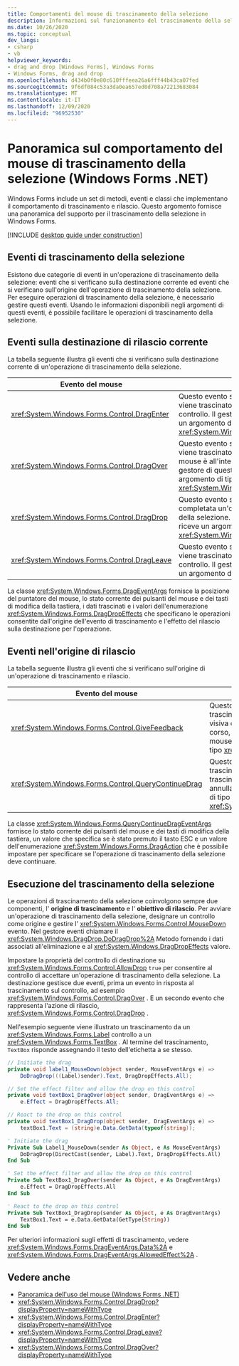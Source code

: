 ```yaml
---
title: Comportamenti del mouse di trascinamento della selezione
description: Informazioni sul funzionamento del trascinamento della selezione in Windows Forms, tra cui come eseguire il trascinamento della selezione con il mouse.
ms.date: 10/26/2020
ms.topic: conceptual
dev_langs:
- csharp
- vb
helpviewer_keywords:
- drag and drop [Windows Forms], Windows Forms
- Windows Forms, drag and drop
ms.openlocfilehash: d434b0f0e80c610fffeea26a6fff44b43ca07fed
ms.sourcegitcommit: 9f6df084c53a3da0ea657ed0d708a72213683084
ms.translationtype: MT
ms.contentlocale: it-IT
ms.lasthandoff: 12/09/2020
ms.locfileid: "96952530"
---
```

# <a name="drag-and-drop-mouse-behavior-overview-windows-forms-net"></a>Panoramica sul comportamento del mouse di trascinamento della selezione (Windows Forms .NET)

Windows Forms include un set di metodi, eventi e classi che implementano il comportamento di trascinamento e rilascio. Questo argomento fornisce una panoramica del supporto per il trascinamento della selezione in Windows Forms.<!-- TODO Also see [Drag-and-Drop Operations and Clipboard Support](./advanced/drag-and-drop-operations-and-clipboard-support.md).-->

[!INCLUDE [desktop guide under construction](../../includes/desktop-guide-preview-note.md)]

## <a name="drag-and-drop-events"></a>Eventi di trascinamento della selezione

Esistono due categorie di eventi in un'operazione di trascinamento della selezione: eventi che si verificano sulla destinazione corrente ed eventi che si verificano sull'origine dell'operazione di trascinamento della selezione. Per eseguire operazioni di trascinamento della selezione, è necessario gestire questi eventi. Usando le informazioni disponibili negli argomenti di questi eventi, è possibile facilitare le operazioni di trascinamento della selezione.

## <a name="events-on-the-current-drop-target"></a>Eventi sulla destinazione di rilascio corrente

La tabella seguente illustra gli eventi che si verificano sulla destinazione corrente di un'operazione di trascinamento della selezione.

| Evento del mouse                                   | Descrizione                                                                                                                                                                                            |
|-----------------------------------------------|--------------------------------------------------------------------------------------------------------------------------------------------------------------------------------------------------------|
| <xref:System.Windows.Forms.Control.DragEnter> | Questo evento si verifica quando un oggetto viene trascinato all'interno dei limiti del controllo. Il gestore di questo evento riceve un argomento di tipo <xref:System.Windows.Forms.DragEventArgs>.                              |
| <xref:System.Windows.Forms.Control.DragOver>  | Questo evento si verifica quando un oggetto viene trascinato mentre il puntatore del mouse è all'interno dei limiti del controllo. Il gestore di questo evento riceve un argomento di tipo <xref:System.Windows.Forms.DragEventArgs>. |
| <xref:System.Windows.Forms.Control.DragDrop>  | Questo evento si verifica quando viene completata un'operazione di trascinamento della selezione. Il gestore di questo evento riceve un argomento di tipo <xref:System.Windows.Forms.DragEventArgs>.                                      |
| <xref:System.Windows.Forms.Control.DragLeave> | Questo evento si verifica quando un oggetto viene trascinato all'esterno dei limiti del controllo. Il gestore di questo evento riceve un argomento di tipo <xref:System.EventArgs>.                                              |

La classe <xref:System.Windows.Forms.DragEventArgs> fornisce la posizione del puntatore del mouse, lo stato corrente dei pulsanti del mouse e dei tasti di modifica della tastiera, i dati trascinati e i valori dell'enumerazione <xref:System.Windows.Forms.DragDropEffects> che specificano le operazioni consentite dall'origine dell'evento di trascinamento e l'effetto del rilascio sulla destinazione per l'operazione.

## <a name="events-on-the-drop-source"></a>Eventi nell'origine di rilascio

La tabella seguente illustra gli eventi che si verificano sull'origine di un'operazione di trascinamento e rilascio.

|Evento del mouse|Descrizione|
|-----------------|-----------------|
|<xref:System.Windows.Forms.Control.GiveFeedback>|Questo evento si verifica durante un'operazione di trascinamento. Permette di fornire all'utente un'indicazione visiva dell'operazione di trascinamento della selezione in corso, ad esempio cambiando l'aspetto del puntatore del mouse. Il gestore di questo evento riceve un argomento di tipo <xref:System.Windows.Forms.GiveFeedbackEventArgs>.|
|<xref:System.Windows.Forms.Control.QueryContinueDrag>|Questo evento si verifica durante un'operazione di trascinamento della selezione e consente all'origine del trascinamento di determinare se l'operazione deve essere annullata. Il gestore di questo evento riceve un argomento di tipo <xref:System.Windows.Forms.QueryContinueDragEventArgs>.|

La classe <xref:System.Windows.Forms.QueryContinueDragEventArgs> fornisce lo stato corrente dei pulsanti del mouse e dei tasti di modifica della tastiera, un valore che specifica se è stato premuto il tasto ESC e un valore dell'enumerazione <xref:System.Windows.Forms.DragAction> che è possibile impostare per specificare se l'operazione di trascinamento della selezione deve continuare.

## <a name="performing-drag-and-drop"></a>Esecuzione del trascinamento della selezione

Le operazioni di trascinamento della selezione coinvolgono sempre due componenti, l' **origine di trascinamento** e l' **obiettivo di rilascio**. Per avviare un'operazione di trascinamento della selezione, designare un controllo come origine e gestire l' <xref:System.Windows.Forms.Control.MouseDown> evento. Nel gestore eventi chiamare il <xref:System.Windows.DragDrop.DoDragDrop%2A> Metodo fornendo i dati associati all'eliminazione e al <xref:System.Windows.DragDropEffects> valore.

Impostare la proprietà del controllo di destinazione su <xref:System.Windows.Forms.Control.AllowDrop> `true` per consentire al controllo di accettare un'operazione di trascinamento della selezione. La destinazione gestisce due eventi, prima un evento in risposta al trascinamento sul controllo, ad esempio <xref:System.Windows.Forms.Control.DragOver> . E un secondo evento che rappresenta l'azione di rilascio, <xref:System.Windows.Forms.Control.DragDrop> .

Nell'esempio seguente viene illustrato un trascinamento da un <xref:System.Windows.Forms.Label> controllo a un <xref:System.Windows.Forms.TextBox> . Al termine del trascinamento, `TextBox` risponde assegnando il testo dell'etichetta a se stesso.

```csharp
// Initiate the drag
private void label1_MouseDown(object sender, MouseEventArgs e) =>
    DoDragDrop(((Label)sender).Text, DragDropEffects.All);

// Set the effect filter and allow the drop on this control
private void textBox1_DragOver(object sender, DragEventArgs e) =>
    e.Effect = DragDropEffects.All;

// React to the drop on this control
private void textBox1_DragDrop(object sender, DragEventArgs e) =>
    textBox1.Text = (string)e.Data.GetData(typeof(string));
```

```vb
' Initiate the drag
Private Sub Label1_MouseDown(sender As Object, e As MouseEventArgs)
    DoDragDrop(DirectCast(sender, Label).Text, DragDropEffects.All)
End Sub

' Set the effect filter and allow the drop on this control
Private Sub TextBox1_DragOver(sender As Object, e As DragEventArgs)
    e.Effect = DragDropEffects.All
End Sub

' React to the drop on this control
Private Sub TextBox1_DragDrop(sender As Object, e As DragEventArgs)
    TextBox1.Text = e.Data.GetData(GetType(String))
End Sub
```

Per ulteriori informazioni sugli effetti di trascinamento, vedere <xref:System.Windows.Forms.DragEventArgs.Data%2A> e <xref:System.Windows.Forms.DragEventArgs.AllowedEffect%2A> .

## <a name="see-also"></a>Vedere anche

- [Panoramica dell'uso del mouse (Windows Forms .NET)](overview.md)
- <xref:System.Windows.Forms.Control.DragDrop?displayProperty=nameWithType>
- <xref:System.Windows.Forms.Control.DragEnter?displayProperty=nameWithType>
- <xref:System.Windows.Forms.Control.DragLeave?displayProperty=nameWithType>
- <xref:System.Windows.Forms.Control.DragOver?displayProperty=nameWithType>
